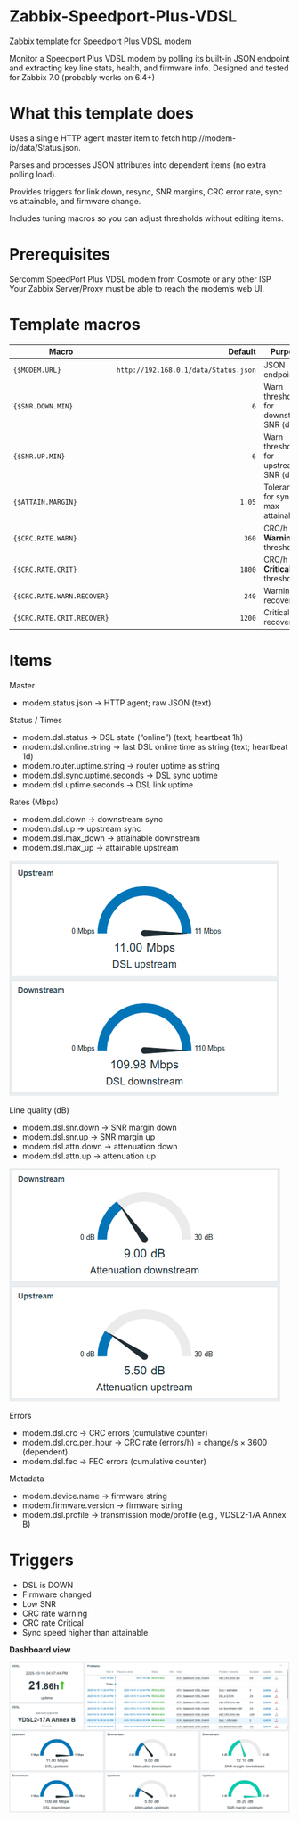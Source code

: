 # Zabbix-Speedport-Plus-VDSL
Zabbix template for Speedport Plus VDSL modem

Monitor a Speedport Plus VDSL modem by polling its built-in JSON endpoint and extracting key line stats, health, and firmware info.
Designed and tested for Zabbix 7.0 (probably works on 6.4+)

# What this template does

Uses a single HTTP agent master item to fetch http://modem-ip/data/Status.json.

Parses  and processes JSON attributes into dependent items (no extra polling load).

Provides triggers for link down, resync, SNR margins, CRC error rate, sync vs attainable, and firmware change.

Includes tuning macros so you can adjust thresholds without editing items.

# Prerequisites

Sercomm SpeedPort Plus VDSL modem from Cosmote or any other ISP
Your Zabbix Server/Proxy must be able to reach the modem’s web UI.

# Template macros

| Macro                      |                               Default | Purpose                                                         |
| -------------------------- | ------------------------------------: | --------------------------------------------------------------- |
| `{$MODEM.URL}`             | `http://192.168.0.1/data/Status.json` | JSON endpoint                                                   |
| `{$SNR.DOWN.MIN}`          |                                   `6` | Warn threshold for downstream SNR (dB)                          |
| `{$SNR.UP.MIN}`            |                                   `6` | Warn threshold for upstream SNR (dB)                            |
| `{$ATTAIN.MARGIN}`         |                                `1.05` | Tolerance for sync > max attainable                             |
| `{$CRC.RATE.WARN}`         |                                 `360` | CRC/h **Warning** threshold                                     |
| `{$CRC.RATE.CRIT}`         |                                `1800` | CRC/h **Critical** threshold                                    |
| `{$CRC.RATE.WARN.RECOVER}` |                                 `240` | Warning recovery                                                |
| `{$CRC.RATE.CRIT.RECOVER}` |                                `1200` | Critical recovery                                               |


# Items
Master
- modem.status.json -> HTTP agent; raw JSON (text)

Status / Times
- modem.dsl.status -> DSL state (“online”) (text; heartbeat 1h)
- modem.dsl.online.string -> last DSL online time as string (text; heartbeat 1d)
- modem.router.uptime.string -> router uptime as string
- modem.dsl.sync.uptime.seconds -> DSL sync uptime
- modem.dsl.uptime.seconds -> DSL link uptime

Rates (Mbps)
- modem.dsl.down -> downstream sync
- modem.dsl.up -> upstream sync
- modem.dsl.max_down -> attainable downstream
- modem.dsl.max_up -> attainable upstream

![Bandwidth](docs/screenshots/vdsl_bandwidth.png)

Line quality (dB)
- modem.dsl.snr.down -> SNR margin down
- modem.dsl.snr.up -> SNR margin up
- modem.dsl.attn.down -> attenuation down
- modem.dsl.attn.up -> attenuation up

![Attenuation](docs/screenshots/vdsl_attenuation.png)

Errors
- modem.dsl.crc -> CRC errors (cumulative counter)
- modem.dsl.crc.per_hour -> CRC rate (errors/h) = change/s × 3600 (dependent)
- modem.dsl.fec -> FEC errors (cumulative counter)

Metadata
- modem.device.name -> firmware string
- modem.firmware.version -> firmware string
- modem.dsl.profile -> transmission mode/profile (e.g., VDSL2-17A Annex B)

# Triggers
- DSL is DOWN
- Firmware changed
- Low SNR
- CRC rate warning
- CRC rate Critical
- Sync speed higher than attainable

**Dashboard view**

![dashboard view](docs/screenshots/vdsl_dashboard.png)
